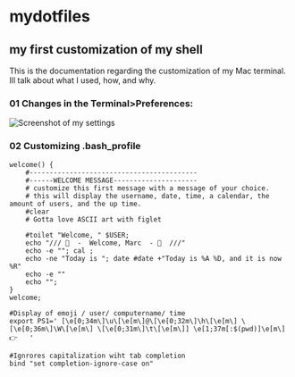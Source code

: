 # mydotfiles
## my first customization of my shell

This is the documentation regarding the customization of my Mac terminal.
Ill talk about what I used, how, and why.

### 01 Changes in the Terminal>Preferences:
![Screenshot of my settings](https://i.imgur.com/LR3MtKu.png "Preferences of my terminal")

### **02 Customizing .bash_profile**

```
welcome() {
    #------------------------------------------
    #------WELCOME MESSAGE---------------------
    # customize this first message with a message of your choice.
    # this will display the username, date, time, a calendar, the amount of users, and the up time.
    #clear
    # Gotta love ASCII art with figlet

    #toilet "Welcome, " $USER;
    echo "/// 👋  -  Welcome, Marc  - 👋  ///"
    echo -e ""; cal ;
    echo -ne "Today is "; date #date +"Today is %A %D, and it is now %R"
    echo -e ""
    echo "";
}
welcome;

#Display of emoji / user/ computername/ time
export PS1=' [\e[0;34m\]\u\[\e[m\]@\[\e[0;32m\]\h\[\e[m\] \[\e[0;36m\]\W\[\e[m\] \[\e[0;31m\]\t\[\e[m\]] \e[1;37m[:$(pwd)]\e[m\] 👉   '

#Ignrores capitalization wiht tab completion
bind "set completion-ignore-case on"


```
